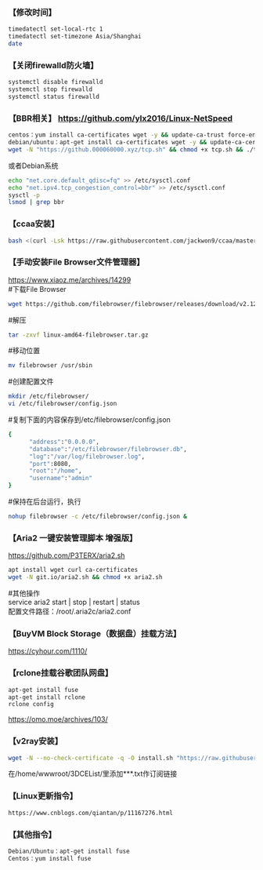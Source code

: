 ###   【修改时间】  
```bash
timedatectl set-local-rtc 1  
timedatectl set-timezone Asia/Shanghai  
date  
```

  
###   【关闭firewalld防火墙】  
```bash
systemctl disable firewalld  
systemctl stop firewalld  
systemctl status firewalld  
```

  
###   【BBR相关】 https://github.com/ylx2016/Linux-NetSpeed   
```bash
centos：yum install ca-certificates wget -y && update-ca-trust force-enable  
debian/ubuntu：apt-get install ca-certificates wget -y && update-ca-certificates  
wget -N "https://github.000060000.xyz/tcp.sh" && chmod +x tcp.sh && ./tcp.sh  
```
或者Debian系统  
```bash
echo "net.core.default_qdisc=fq" >> /etc/sysctl.conf  
echo "net.ipv4.tcp_congestion_control=bbr" >> /etc/sysctl.conf  
sysctl -p  
lsmod | grep bbr  
```  

   
###   【ccaa安装】  
```bash
bash <(curl -Lsk https://raw.githubusercontent.com/jackwon9/ccaa/master/ccaa.sh)  
``` 
 
   
###   【手动安装File Browser文件管理器】 
https://www.xiaoz.me/archives/14299  
#下载File Browser  
```bash
wget https://github.com/filebrowser/filebrowser/releases/download/v2.12.0/linux-amd64-filebrowser.tar.gz  
```
#解压  
```bash
tar -zxvf linux-amd64-filebrowser.tar.gz  
```
#移动位置  
```bash
mv filebrowser /usr/sbin  
```
#创建配置文件  
```bash
mkdir /etc/filebrowser/  
vi /etc/filebrowser/config.json  
```
#复制下面的内容保存到/etc/filebrowser/config.json  
```bash
{  
      "address":"0.0.0.0",  
      "database":"/etc/filebrowser/filebrowser.db",  
      "log":"/var/log/filebrowser.log",  
      "port":8080,  
      "root":"/home",  
      "username":"admin"  
}    
```
#保持在后台运行，执行  
```bash
nohup filebrowser -c /etc/filebrowser/config.json &  
```

  
###   【Aria2 一键安装管理脚本 增强版】  
https://github.com/P3TERX/aria2.sh       
```bash
apt install wget curl ca-certificates  
wget -N git.io/aria2.sh && chmod +x aria2.sh  
```
#其他操作  
service aria2 start | stop | restart | status  
配置文件路径：/root/.aria2c/aria2.conf  
  
  
###   【BuyVM Block Storage（数据盘）挂载方法】  
https://cyhour.com/1110/  


### 【rclone挂载谷歌团队网盘】  
```bash
apt-get install fuse  
apt-get install rclone  
rclone config  
```
https://omo.moe/archives/103/  

     
### 【v2ray安装】     
```bash
wget -N --no-check-certificate -q -O install.sh "https://raw.githubusercontent.com/jackwon9/v2ray/main/install.sh" && chmod +x install.sh && bash install.sh  
```
在/home/wwwroot/3DCEList/里添加***.txt作订阅链接  
  
     
### 【Linux更新指令】  
```bash
https://www.cnblogs.com/qiantan/p/11167276.html  
```


### 【其他指令】  
```bash
Debian/Ubuntu：apt-get install fuse  
Centos：yum install fuse
```
